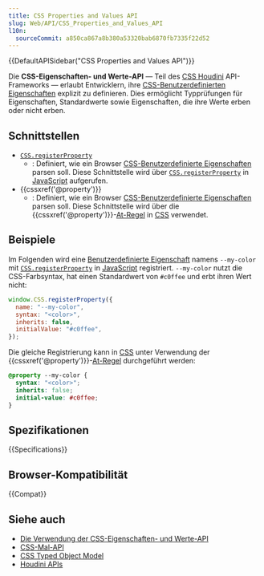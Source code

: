 ```yaml
---
title: CSS Properties and Values API
slug: Web/API/CSS_Properties_and_Values_API
l10n:
  sourceCommit: a850ca867a8b380a53320bab6870fb7335f22d52
---
```


{{DefaultAPISidebar("CSS Properties and Values API")}}

Die **CSS-Eigenschaften- und Werte-API** — Teil des [CSS Houdini](/de/docs/Web/API/Houdini_APIs) API-Frameworks — erlaubt Entwicklern, ihre [CSS-Benutzerdefinierten Eigenschaften](/de/docs/Web/CSS/--*) explizit zu definieren. Dies ermöglicht Typprüfungen für Eigenschaften, Standardwerte sowie Eigenschaften, die ihre Werte erben oder nicht erben.

## Schnittstellen

- [`CSS.registerProperty`](/de/docs/Web/API/CSS/registerProperty_static)
  - : Definiert, wie ein Browser [CSS-Benutzerdefinierte Eigenschaften](/de/docs/Web/CSS/--*) parsen soll. Diese Schnittstelle wird über [`CSS.registerProperty`](/de/docs/Web/API/CSS/registerProperty_static) in [JavaScript](/de/docs/Web/JavaScript) aufgerufen.
- {{cssxref('@property')}}
  - : Definiert, wie ein Browser [CSS-Benutzerdefinierte Eigenschaften](/de/docs/Web/CSS/--*) parsen soll. Diese Schnittstelle wird über die {{cssxref('@property')}}-[At-Regel](/de/docs/Web/CSS/CSS_syntax/At-rule) in [CSS](/de/docs/Web/CSS) verwendet.

## Beispiele

Im Folgenden wird eine [Benutzerdefinierte Eigenschaft](/de/docs/Web/CSS/--*) namens `--my-color` mit [`CSS.registerProperty`](/de/docs/Web/API/CSS/registerProperty_static) in [JavaScript](/de/docs/Web/JavaScript) registriert. `--my-color` nutzt die CSS-Farbsyntax, hat einen Standardwert von `#c0ffee` und erbt ihren Wert nicht:

```js
window.CSS.registerProperty({
  name: "--my-color",
  syntax: "<color>",
  inherits: false,
  initialValue: "#c0ffee",
});
```

Die gleiche Registrierung kann in [CSS](/de/docs/Web/CSS) unter Verwendung der {{cssxref('@property')}}-[At-Regel](/de/docs/Web/CSS/CSS_syntax/At-rule) durchgeführt werden:

```css
@property --my-color {
  syntax: "<color>";
  inherits: false;
  initial-value: #c0ffee;
}
```

## Spezifikationen

{{Specifications}}

## Browser-Kompatibilität

{{Compat}}

## Siehe auch

- [Die Verwendung der CSS-Eigenschaften- und Werte-API](/de/docs/Web/API/CSS_Properties_and_Values_API/guide)
- [CSS-Mal-API](/de/docs/Web/API/CSS_Painting_API)
- [CSS Typed Object Model](/de/docs/Web/API/CSS_Typed_OM_API)
- [Houdini APIs](/de/docs/Web/API/Houdini_APIs)
